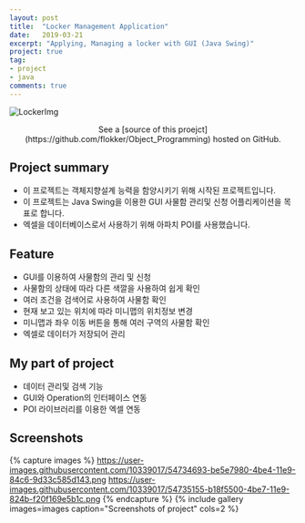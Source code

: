 ```yaml
---
layout: post
title:  "Locker Management Application"
date:   2019-03-21
excerpt: "Applying, Managing a locker with GUI (Java Swing)"
project: true
tag:
- project 
- java
comments: true
---
```


![LockerImg](https://user-images.githubusercontent.com/10339017/54734183-24490200-4be1-11e9-9bc7-5f6e3b62b748.png)
<center>See a [source of this proejct](https://github.com/flokker/Object_Programming) hosted on GitHub.</center>

## Project summary
* 이 프로젝트는 객체지향설계 능력을 함양시키기 위해 시작된 프로젝트입니다.
* 이 프로젝트는 Java Swing을 이용한 GUI 사물함 관리및 신청 어플리케이션을 목표로 합니다.
* 엑셀을 데이터베이스로서 사용하기 위해 아파치 POI를 사용했습니다.
     

## Feature
* GUI를 이용하여 사물함의 관리 및 신청
* 사물함의 상태에 따라 다른 색깔을 사용하여 쉽게 확인
* 여러 조건을 검색어로 사용하여 사물함 확인
* 현재 보고 있는 위치에 따라 미니맵의 위치정보 변경
* 미니맵과 좌우 이동 버튼을 통해 여러 구역의 사물함 확인
* 엑셀로 데이터가 저장되어 관리


## My part of project
* 데이터 관리및 검색 기능
* GUI와 Operation의 인터페이스 연동
* POI 라이브러리를 이용한 엑셀 연동

## Screenshots
{% capture images %}
	https://user-images.githubusercontent.com/10339017/54734693-be5e7980-4be4-11e9-84c6-9d33c585d143.png
	https://user-images.githubusercontent.com/10339017/54735155-b18f5500-4be7-11e9-824b-f20f169e5b1c.png
{% endcapture %}
{% include gallery images=images caption="Screenshots of project" cols=2 %}
